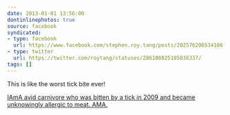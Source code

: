 ```yaml
---
date: 2013-01-01 13:56:00
dontinlinephotos: true
source: facebook
syndicated:
- type: facebook
  url: https://www.facebook.com/stephen.roy.tang/posts/202576206534186
- type: twitter
  url: https://twitter.com/roytang/statuses/286108825185038337/
tags: []
---
```


This is like the worst tick bite ever!

[IAmA avid carnivore who was bitten by a tick in 2009 and became unknowingly allergic to meat. AMA.](https://www.reddit.com/r/IAmA/comments/15rfha/iama_avid_carnivore_who_was_bitten_by_a_tick_in/)